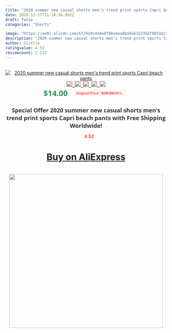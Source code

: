 ```yaml
---
title: "2020 summer new casual shorts men's trend print sports Capri beach pants"
date: 2020-12-17T11:10:36.892Z
draft: false
categories: "Shorts"

image: "https://ae01.alicdn.com/kf/H19c4d4e8788a4ea0bdda6322356f00feO/2020-summer-new-casual-shorts-men-s-trend-print-sports-Capri-beach-pants.jpg"
description: "2020 summer new casual shorts men's trend print sports Capri beach pants"
author: Giselle
ratingvalue: 4.52
reviewcount: 2.222
---
```

<br>
<div style="text-align: center;">
<a href="https://s.click.aliexpress.com/e/_ALJbrf" target="_blank" rel="nofollow noopener noreferrer"><img alt="2020 summer new casual shorts men's trend print sports Capri beach pants" class="magnifier-image" src="https://ae01.alicdn.com/kf/H19c4d4e8788a4ea0bdda6322356f00feO/2020-summer-new-casual-shorts-men-s-trend-print-sports-Capri-beach-pants.jpg_640x640.jpg">
<br>
<img style="border:1px solid salmon" src="https://ae01.alicdn.com/kf/H19c4d4e8788a4ea0bdda6322356f00feO/2020-summer-new-casual-shorts-men-s-trend-print-sports-Capri-beach-pants.jpg_120x120.jpg">&nbsp;&nbsp;<img style="border:1px solid salmon" src="https://ae01.alicdn.com/kf/H65eb4295b14d4a7195c101a62da753dbh/2020-summer-new-casual-shorts-men-s-trend-print-sports-Capri-beach-pants.jpg_120x120.jpg">&nbsp;&nbsp;<img style="border:1px solid salmon" src="https://ae01.alicdn.com/kf/Hae09367ad6ea4b449f26a58d346f152bj/2020-summer-new-casual-shorts-men-s-trend-print-sports-Capri-beach-pants.jpg_120x120.jpg">&nbsp;&nbsp;<img style="border:1px solid salmon" src="https://ae01.alicdn.com/kf/H8ebd0064d1e04c639b8af405f78e46dbT/2020-summer-new-casual-shorts-men-s-trend-print-sports-Capri-beach-pants.jpg_120x120.jpg">&nbsp;&nbsp;<img style="border:1px solid salmon" src="https://ae01.alicdn.com/kf/H87637aa74af4473f993ac3cfcd623388t/2020-summer-new-casual-shorts-men-s-trend-print-sports-Capri-beach-pants.jpg_120x120.jpg"></a></div><br0>
<div style="text-align: center;"><span style="background-color: white; border: 0px; box-sizing: border-box; color: seagreen; display: inline-block; font-family: &quot;open sans&quot; , &quot;arial&quot; , &quot;helvetica&quot; , sans-serif , &quot;heiti&quot;; font-size: 24px; font-stretch: inherit; font-weight: 700; line-height: inherit; margin: 0px 10px 0px 0px; padding: 0px; vertical-align: middle;">$14.00 </span>
<span style="background: rgb(255 , 241 , 241); border-radius: 3px; border: 0px; box-sizing: border-box; color: #ff4747; display: inline-block; font-family: inherit; font-size: 12px; font-stretch: inherit; font-style: inherit; font-variant: inherit; font-weight: 600; line-height: inherit; margin: 0px; padding: 2px 5px; transform: scale(0.9); vertical-align: middle;">Original Price : <b style="text-decoration: line-through;">$39.99 </b> 65%&nbsp;&nbsp;</span></div>
<h1 style="color: #333333; display: inline-block; font-family: &quot;open sans&quot; , &quot;arial&quot; , &quot;helvetica&quot; , sans-serif , &quot;heiti&quot;; font-size: 18px; font-stretch: inherit; font-weight: 700; text-align: center;">Special Offer 2020 summer new casual shorts men's trend print sports Capri beach pants with Free Shipping Worldwide!</h1>
<div style="color: #ff4747; text-align: center;">
<img src="https://4.bp.blogspot.com/-M0ZcTcb-5uY/XleCXlxnR4I/AAAAAAAAAEc/OrjgMkXV1oMQFaCRZj5HQwOCBcu3w1FegCPcBGAYYCw/s1600/star.png" style="height: 15px;">&nbsp;<b>4.52</b></div>
<div class="button_cont" align="center"><a class="buynow_a" href="https://s.click.aliexpress.com/e/_ALJbrf" target="_blank" rel="nofollow noopener noreferrer"><H1>Buy on AliExpress</H1></a></div><br>
<div class="separator" style="clear: both; text-align: center;">
<img src="https://lh3.googleusercontent.com/-pTy5HemUv9M/XlePHvY0dAI/AAAAAAAAAE4/0nX5iRUoIWY8eMW9Dpxeirr157OZliDIgCLcBGAsYHQ/s1600/badge.gif" width="480">
</div>
